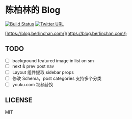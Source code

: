 # 陈柏林的 Blog
[![Build Status](https://travis-ci.com/BerlinChan/blog.svg?branch=master)](https://travis-ci.com/BerlinChan/blog)
[![Twitter URL](https://img.shields.io/twitter/url/https/BerlinChanCom?style=social)](https://twitter.com/BerlinChanCom)

[https://blog.berlinchan.com/](https://blog.berlinchan.com/)

## TODO
- [ ] background featured image in list on sm 
- [ ] next & prev post nav
- [ ] Layout 组件提取 sidebar props
- [ ] 修改 Schema，post categories 支持多个分类
- [ ] youku.com 视频替换

## LICENSE
MIT
